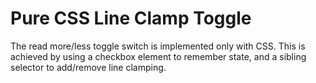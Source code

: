 # Pure CSS Line Clamp Toggle

The read more/less toggle switch is implemented only with CSS. This is achieved by using a checkbox element to remember state, and a sibling selector to add/remove line clamping.